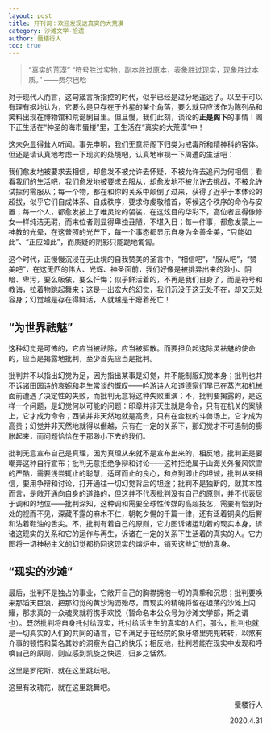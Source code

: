```yaml
---
layout: post
title: 开刊词：欢迎发现这真实的大荒漠
category: 沙滩文学-拾遗
author: 蜃楼行人
toc: true
---
```


> “真实的荒漠”
> “符号胜过实物，副本胜过原本，表象胜过现实，现象胜过本质。”    ——费尔巴哈

对于现代人而言，这句箴言所指控的时代，似乎已经是过分地遥远了。以至于可以有理有据地认为，它要么是只存在于外星的某个角落，要么就只应该作为陈列品和笑料出现在博物馆和荒诞剧目里。但且慢，我们此刻，谈论的**正是阁下**的事情！阁下正生活在“神圣的海市蜃楼”里，正生活在“真实的大荒漠”中！

这未免显得耸人听闻。事先申明，我们无意将阁下归类为戒毒所和精神科的客体。但还是请认真地考虑一下现实的处境吧，认真地审视一下周遭的生活吧：

我们愈发地被要求去相信，却愈发不被允许去怀疑，不被允许去追问为何相信；看看我们的生活吧，我们愈发地被要求去服从，却愈发地不被允许去挑战，不被允许试探何需服从；每一个物，都在和你的关系中颠倒了过来，获得了近乎于本体论的超拔，似乎它们自成体系、自成秩序，要求你虔敬稽首，等候这个秩序的命令与安置；每一个人，都愈发披上了唯灵论的袈裟，在这炫目的华彩下，高位者显得像修女一样纯洁无瑕，而末位者则显得卑浊丑陋，不堪入目；每一件事，都愈发蒙上一神教的光晕，在这普照的光芒下，每一个事态都显示自身为全善全美，“只能如此”、“正应如此”，而质疑的阴影只能跪地匍匐。

这个时代，正慢慢沉浸在无止境的自我赞美的圣言中，“相信吧”，“服从吧”，“赞美吧”，在这无匹的伟大、光辉、神圣面前，我们好像是被排异出来的渺小、阴暗、卑污，要么皈依，要么忏悔；似乎鲜活着的，不再是我们自身了，而是符号和教诲，拉着物跳起舞来；这是一出宏大的幻觉，我们沉没于这无处不在，却又无处容身；幻觉越是存在得鲜活，人就越是干瘪着死亡！

## “为世界祛魅”

这种幻觉是可怖的，它应当被祛除，应当被驱散。而要担负起这除灵袪魅的使命的，应当是揭露地批判，至少首先应当是批判。

批判并不以指出幻觉为足，因为指出某事是幻觉，并不能制服幻觉本身；批判也并不诉诸田园诗的哀婉和老生常谈的慨叹——吟游诗人和道德家们早已在蒸汽和机械面前遭遇了决定性的失败，而批判无意将这种失败重演；不，批判要揭露的，是这样一个问题，是幻觉何以可能的问题：印章并非天生就是命令，只有在机关的案牍上，它才成为命令；西装并非天然地就是高贵，只有在金权的斗兽场上，它才成为高贵；幻觉并非天然地就得以僭越，只有在一定的关系下，那幻觉才不可遏制的膨胀起来，而问题恰恰在于那渺小下去的我们。

批判无意宣布自己是真理，因为真理从来就不是宣布出来的，相反地，批判正是要嘲弄这种自行宣布；批判无意拒绝争辩和讨论——这种拒绝属于山海关外餐风饮雪的严酷，需要浅尝辄止的聪慧，适可而止的良心，和点到即止的坦诚，批判从来相信，要用争辩和讨论，打开通往一切幻觉背后的坦途；批判不是独断的，就其本性而言，是敞开通向自身的道路的，但这并不代表批判没有自己的原则，并不代表居于调和的地位——批判深知，这种调和需要全球性传媒的高超技艺，需要有恰到好处的视而不见，深藏不露的麻木不仁，朝乾夕惕的千篇一律，还有泛着铜臭的后臀和沾着鞋油的舌尖。不，批判有着自己的原则，它力图诉诸运动着的现实本身，诉诸这现实的关系和它的运作与再生，诉诸在一定的关系下生活着的真实的人。它力图将一切神秘主义的幻觉都扔回这现实的熔炉中，销灭这些幻觉的真身。

## “现实的沙滩”

最后，批判不是独占的事业，它敞开自己的胸襟拥抱一切的真挚和沉思；批判要唤来那滔天巨浪，把那幻觉的黄沙淘沥殆尽，而现实的精魄将留在坦荡的沙滩上闪耀，那求真的一众魂灵就将携手欢悦（暂命名本公众号为沙滩文学部，斯之谓也）。既然批判将自身托付给现实，托付给活生生的真实的人们，那么，批判也就是一切真实的人们的共同的语言，它不满足于在经院的象牙塔里兜兜转转，以煞有介事的顿悟和莫名其妙的洞察为自己的快乐；相反地，批判若能在现实中发现和呼唤自己的原则，则应感到凯旋之快适，归乡之恬然。



这里是罗陀斯，就在这里跳跃吧。

这里有玫瑰花，就在这里跳舞吧。

<div style="text-align: right;">

蜃楼行人

2020.4.31

</div>